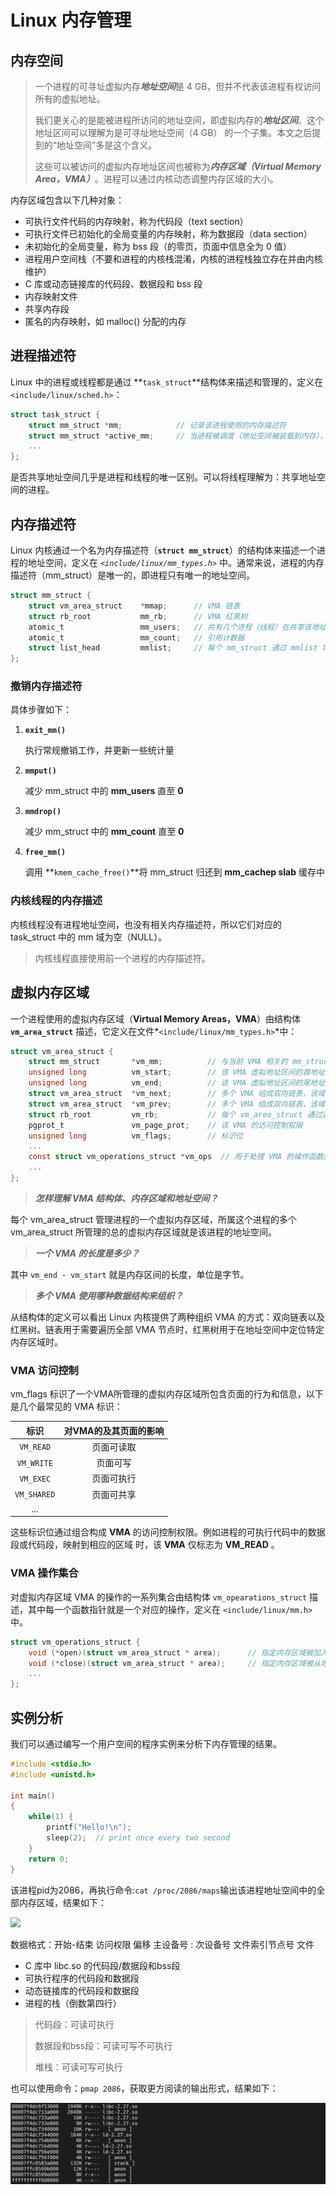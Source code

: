 # Linux 内存管理

## 内存空间

> 一个进程的可寻址虚拟内存***地址空间***是 4 GB，但并不代表该进程有权访问所有的虚拟地址。
>
> 我们更关心的是能被进程所访问的地址空间，即虚拟内存的***地址区间***。这个地址区间可以理解为是可寻址地址空间（4 GB） 的一个子集。本文之后提到的“地址空间”多是这个含义。
>
> 这些可以被访问的虚拟内存地址区间也被称为***内存区域（Virtual Memory Area，VMA）***。进程可以通过内核动态调整内存区域的大小。



内存区域包含以下几种对象：

* 可执行文件代码的内存映射，称为代码段（text section）
* 可执行文件已初始化的全局变量的内存映射，称为数据段（data section）
* 未初始化的全局变量，称为 bss 段（的零页，页面中信息全为 0 值）
* 进程用户空间栈（不要和进程的内核栈混淆，内核的进程栈独立存在并由内核维护）
* C 库或动态链接库的代码段、数据段和 bss 段
* 内存映射文件
* 共享内存段
* 匿名的内存映射，如 malloc() 分配的内存



## 进程描述符

Linux 中的进程或线程都是通过 **`task_struct`**结构体来描述和管理的，定义在`<include/linux/sched.h>`：

```c
struct task_struct {
    struct mm_struct *mm;            // 记录该进程使用的内存描述符
    struct mm_struct *active_mm;     // 当进程被调度（地址空间被装载到内存），这个域会被更新
    ...
};
```

是否共享地址空间几乎是进程和线程的唯一区别。可以将线程理解为：共享地址空间的进程。

## 内存描述符

Linux 内核通过一个名为内存描述符（**`struct mm_struct`**）的结构体来描述一个进程的地址空间，定义在 *`<include/linux/mm_types.h>`* 中。通常来说，进程的内存描述符（mm_struct）是唯一的，即进程只有唯一的地址空间。

```c
struct mm_struct {
    struct vm_area_struct    *mmap;      // VMA 链表
    struct rb_root           mm_rb;      // VMA 红黑树
    atomic_t                 mm_users;   // 共有几个进程（线程）在共享该地址空间
    atomic_t                 mm_count;   // 引用计数器
    struct list_head         mmlist;     // 每个 mm_struct 通过 mmlist 域链接到一个双向链表中
};
```



### 撤销内存描述符

具体步骤如下：

1. **`exit_mm()`**

    执行常规撤销工作，并更新一些统计量

2. **`mmput()`**

    减少 mm_struct 中的 **mm_users** 直至 **0**

3. **`mmdrop()`**

    减少 mm_struct 中的 **mm_count** 直至 **0**

4. **`free_mm()`**

    调用 **`kmem_cache_free()`**将 mm_struct 归还到 **mm_cachep slab** 缓存中



### 内核线程的内存描述

内核线程没有进程地址空间，也没有相关内存描述符，所以它们对应的 task_struct 中的 mm 域为空（NULL）。

> 内核线程直接使用前一个进程的内存描述符。





## 虚拟内存区域

一个进程使用的虚拟内存区域（**Virtual Memory Areas，VMA**）由结构体 **`vm_area_struct`** 描述，它定义在文件*`<include/linux/mm_types.h>`*中：

```c
struct vm_area_struct {
    struct mm_struct       *vm_mm;          // 与当前 VMA 相关的 mm_struct 结构体
    unsigned long          vm_start;        // 该 VMA 虚拟地址区间的首地址，在区间内
    unsigned long          vm_end;          // 该 VMA 虚拟地址区间的尾地址，在区间外
    struct vm_area_struct  *vm_next;        // 多个 VMA 组成双向链表，该域指明下一个 VMA 节点
    struct vm_area_struct  *vm_prev;        // 多个 VMA 组成双向链表，该域指明上一个 VMA 节点
    struct rb_root         vm_rb;           // 每个 vm_area_struct 通过这个
    pgprot_t               vm_page_prot;    // 该 VMA 的访问控制权限
    unsigned long          vm_flags;        // 标识位
    ...
    const struct vm_operations_struct *vm_ops  // 用于处理 VMA 的操作函数指针的集合
    ...
};
```

> ***怎样理解 VMA 结构体、内存区域和地址空间？***

每个 vm_area_struct 管理进程的一个虚拟内存区域，所属这个进程的多个 vm_area_struct 所管理的总的虚拟内存区域就是该进程的地址空间。



> ***一个 VMA 的长度是多少？***

其中 `vm_end - vm_start` 就是内存区间的长度，单位是字节。



> ***多个 VMA 使用哪种数据结构来组织？***

从结构体的定义可以看出 Linux 内核提供了两种组织 VMA 的方式：双向链表以及红黑树。链表用于需要遍历全部 VMA 节点时，红黑树用于在地址空间中定位特定内存区域时。

### VMA 访问控制

vm_flags 标识了一个VMA所管理的虚拟内存区域所包含页面的行为和信息，以下是几个最常见的 VMA 标识：

|    标识     | 对VMA的及其页面的影响 |
| :---------: | :-------------------: |
|  `VM_READ`  |      页面可读取       |
| `VM_WRITE`  |       页面可写        |
|  `VM_EXEC`  |      页面可执行       |
| `VM_SHARED` |      页面可共享       |
|     ...     |                       |

这些标识位通过组合构成 **VMA** 的访问控制权限。例如进程的可执行代码中的数据段或代码段，映射到相应的区域 时，该  **VMA** 仅标志为 **VM_READ** 。



### VMA 操作集合

对虚拟内存区域 VMA 的操作的一系列集合由结构体 `vm_opearations_struct` 描述，其中每一个函数指针就是一个对应的操作，定义在 `<include/linux/mm.h>` 中。

```c
struct vm_operations_struct {
    void (*open)(struct vm_area_struct * area);      // 指定内存区域被加入到地址空间时调用
    void (*close)(struct vm_area_struct * area);     // 指定内存区域被从地址空间删除时调用
    ...
};
```



## 实例分析

我们可以通过编写一个用户空间的程序实例来分析下内存管理的结果。

```c
#include <stdio.h>
#include <unistd.h>

int main()
{
	while(1) {
		printf("Hello!\n");
		sleep(2);  // print once every two second
	} 
	return 0;
}
```

该进程pid为2086，再执行命令:`cat /proc/2086/maps`输出该进程地址空间中的全部内存区域，结果如下：

![](C:\Users\zdy\Desktop\maps.png)

数据格式：开始-结束      访问权限      偏移      主设备号 : 次设备号      文件索引节点号      文件

*  C 库中 libc.so 的代码段/数据段和bss段
* 可执行程序的代码段和数据段
* 动态链接库的代码段和数据段
* 进程的栈（倒数第四行）



> 代码段：可读可执行
>
> 数据段和bss段：可读可写不可执行
>
> 堆栈：可读可写可执行



也可以使用命令：`pmap 2086`，获取更方阅读的输出形式，结果如下：

![](https://raw.githubusercontent.com/huibazdy/TyporaPicture/main/pmap2.png)